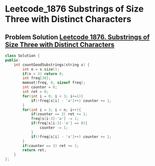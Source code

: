 # Leetcode_1876 Substrings of Size Three with Distinct Characters


## Problem Solution [Leetcode 1876. Substrings of Size Three with Distinct Characters](https://leetcode.com/problems/substrings-of-size-three-with-distinct-characters/)

```cpp
class Solution {
public:
    int countGoodSubstrings(string s) {
        int n = s.size();
        if(n < 3) return 0;
        int freq[30];
        memset(freq, 0, sizeof freq);
        int counter = 0;
        int ret = 0;
        for(int i = 0; i < 3; i+=1){
            if(!freq[s[i] - 'a']++) counter += 1;
        }
        for(int i = 3; i < n; i++){
            if(counter == 3) ret += 1;
            freq[s[i-3]-'a'] -= 1;
            if(freq[s[i-3]-'a'] == 0){
                counter -= 1;
            }
            if(!freq[s[i] - 'a']++) counter += 1;
        }
        if(counter == 3) ret += 1;
        return ret;
    }
};
```

